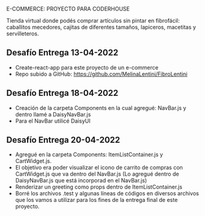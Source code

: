 E-COMMERCE: PROYECTO PARA CODERHOUSE

Tienda virtual donde podés comprar artículos sin pintar en fibrofácil: caballitos mecedores, cajitas de diferentes tamaños, lapiceros, macetitas y servilleteros.

## Desafío Entrega 13-04-2022

- Create-react-app para este proyecto de un e-commerce
- Repo subido a GitHub: https://github.com/MelinaLentini/FibroLentini

## Desafío Entrega 18-04-2022

- Creación de la carpeta Components en la cual agregué: NavBar.js y dentro llamé a DaisyNavBar.js
- Para el NavBar utilicé DaisyUI

## Desafío Entrega 20-04-2022

- Agregué en la carpeta Components: ItemListContainer.js y CartWidget.js.
- El objetivo era poder visualizar el icono de carrito de compras con CartWidget.js que va dentro del NavBar.js (Lo agregué dentro de DaisyNavBar.js que está incorporad en el NavBar.js)
- Renderizar un greeting como props dentro de ItemListContainer.js
- Borré los archivos .test y algunas líneas de códigos en diversos archivos que los vamos a utilizar para los fines de la entrega final de este proyecto.